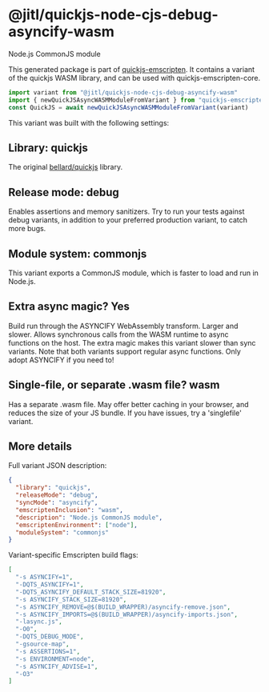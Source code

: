 # @jitl/quickjs-node-cjs-debug-asyncify-wasm

Node.js CommonJS module

This generated package is part of [quickjs-emscripten](https://github.com/justjake/quickjs-emscripten).
It contains a variant of the quickjs WASM library, and can be used with quickjs-emscripten-core.

```typescript
import variant from "@jitl/quickjs-node-cjs-debug-asyncify-wasm"
import { newQuickJSAsyncWASMModuleFromVariant } from "quickjs-emscripten-core"
const QuickJS = await newQuickJSAsyncWASMModuleFromVariant(variant)
```

This variant was built with the following settings:

## Library: quickjs

The original [bellard/quickjs](https://github.com/bellard/quickjs) library.

## Release mode: debug

Enables assertions and memory sanitizers. Try to run your tests against debug variants, in addition to your preferred production variant, to catch more bugs.

## Module system: commonjs

This variant exports a CommonJS module, which is faster to load and run in Node.js.

## Extra async magic? Yes

Build run through the ASYNCIFY WebAssembly transform. Larger and slower. Allows synchronous calls from the WASM runtime to async functions on the host. The extra magic makes this variant slower than sync variants. Note that both variants support regular async functions. Only adopt ASYNCIFY if you need to!

## Single-file, or separate .wasm file? wasm

Has a separate .wasm file. May offer better caching in your browser, and reduces the size of your JS bundle. If you have issues, try a 'singlefile' variant.

## More details

Full variant JSON description:

```json
{
  "library": "quickjs",
  "releaseMode": "debug",
  "syncMode": "asyncify",
  "emscriptenInclusion": "wasm",
  "description": "Node.js CommonJS module",
  "emscriptenEnvironment": ["node"],
  "moduleSystem": "commonjs"
}
```

Variant-specific Emscripten build flags:

```json
[
  "-s ASYNCIFY=1",
  "-DQTS_ASYNCIFY=1",
  "-DQTS_ASYNCIFY_DEFAULT_STACK_SIZE=81920",
  "-s ASYNCIFY_STACK_SIZE=81920",
  "-s ASYNCIFY_REMOVE=@$(BUILD_WRAPPER)/asyncify-remove.json",
  "-s ASYNCIFY_IMPORTS=@$(BUILD_WRAPPER)/asyncify-imports.json",
  "-lasync.js",
  "-O0",
  "-DQTS_DEBUG_MODE",
  "-gsource-map",
  "-s ASSERTIONS=1",
  "-s ENVIRONMENT=node",
  "-s ASYNCIFY_ADVISE=1",
  "-O3"
]
```
